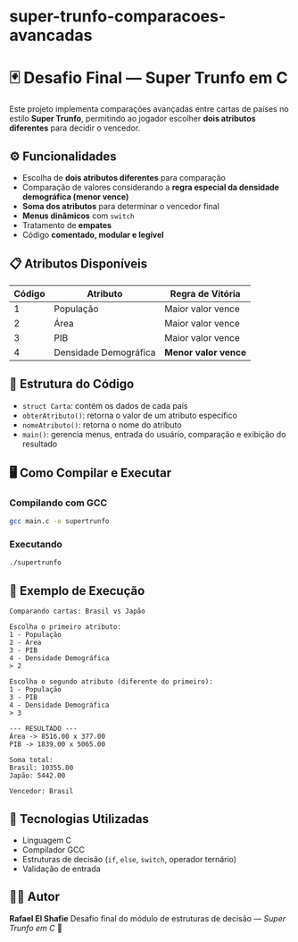 # super-trunfo-comparacoes-avancadas
# 🃏 Desafio Final — Super Trunfo em C

Este projeto implementa comparações avançadas entre cartas de países no estilo **Super Trunfo**, permitindo ao jogador escolher **dois atributos diferentes** para decidir o vencedor.

## ⚙️ Funcionalidades

* Escolha de **dois atributos diferentes** para comparação
* Comparação de valores considerando a **regra especial da densidade demográfica (menor vence)**
* **Soma dos atributos** para determinar o vencedor final
* **Menus dinâmicos** com `switch`
* Tratamento de **empates**
* Código **comentado, modular e legível**

## 📋 Atributos Disponíveis

| Código | Atributo              | Regra de Vitória      |
| ------ | --------------------- | --------------------- |
| 1      | População             | Maior valor vence     |
| 2      | Área                  | Maior valor vence     |
| 3      | PIB                   | Maior valor vence     |
| 4      | Densidade Demográfica | **Menor valor vence** |

## 🧠 Estrutura do Código

* `struct Carta`: contém os dados de cada país
* `obterAtributo()`: retorna o valor de um atributo específico
* `nomeAtributo()`: retorna o nome do atributo
* `main()`: gerencia menus, entrada do usuário, comparação e exibição do resultado

## 🖥️ Como Compilar e Executar

### Compilando com GCC

```bash
gcc main.c -o supertrunfo
```

### Executando

```bash
./supertrunfo
```

## 🧩 Exemplo de Execução

```
Comparando cartas: Brasil vs Japão

Escolha o primeiro atributo:
1 - População
2 - Área
3 - PIB
4 - Densidade Demográfica
> 2

Escolha o segundo atributo (diferente do primeiro):
1 - População
3 - PIB
4 - Densidade Demográfica
> 3

--- RESULTADO ---
Área -> 8516.00 x 377.00
PIB -> 1839.00 x 5065.00

Soma total:
Brasil: 10355.00
Japão: 5442.00

Vencedor: Brasil
```

## 🧰 Tecnologias Utilizadas

* Linguagem C
* Compilador GCC
* Estruturas de decisão (`if`, `else`, `switch`, operador ternário)
* Validação de entrada

## 👨‍💻 Autor

**Rafael El Shafie**
Desafio final do módulo de estruturas de decisão — *Super Trunfo em C* 🎯

